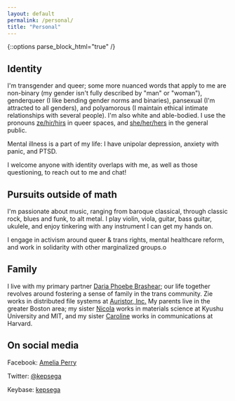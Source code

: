```yaml
---
layout: default
permalink: /personal/
title: "Personal"
---
```


{::options parse_block_html="true" /}

<div id="main" role="main">
<article class="wrap" itemscope itemtype="http://schema.org/Article">

## Identity

I'm transgender and queer; some more nuanced words that apply to me are non-binary (my gender isn't fully described by "man" or "woman"), genderqueer (I like bending gender norms and binaries), pansexual (I'm attracted to all genders), and polyamorous (I maintain ethical intimate relationships with several people). I'm also white and able-bodied. I use the pronouns [ze/hir/hirs](my.pronoun.is/ze/hir) in queer spaces, and [she/her/hers](my.pronoun.is/she/her) in the general public.

Mental illness is a part of my life: I have unipolar depression, anxiety with panic, and PTSD.

I welcome anyone with identity overlaps with me, as well as those questioning, to reach out to me and chat!


## Pursuits outside of math

I'm passionate about music, ranging from baroque classical, through classic rock, blues and funk, to alt metal. I play violin, viola, guitar, bass guitar, ukulele, and enjoy tinkering with any instrument I can get my hands on.

I engage in activism around queer & trans rights, mental healthcare reform, and work in solidarity with other marginalized groups.o


## Family

I live with my primary partner [Daria Phoebe Brashear](https://dariaphoebe.com); our life together revolves around fostering a sense of family in the trans community. Zie works in distributed file systems at [Auristor, Inc.](https://www.auristor.com) My parents live in the greater Boston area; my sister [Nicola](electroceramics.mit.edu/index.php?option=com_content&view=article&id=99&Itemid=157) works in materials science at Kyushu University and MIT, and my sister [Caroline](otd.harvard.edu/about/team/caroline-perry) works in communications at Harvard.


## On social media

Facebook: [Amelia Perry](https://fb.me/kepsega)

Twitter: [@kepsega](https://twitter.com/kepsega)

Keybase: [kepsega](https://keybase.io/kepsega)





</article>
</div>




